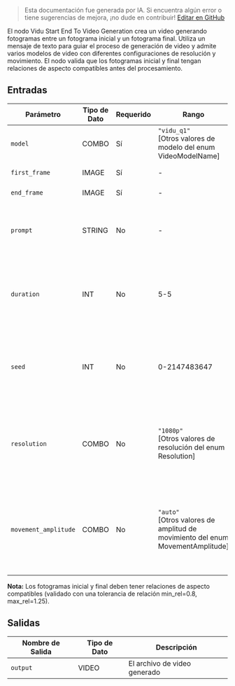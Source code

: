 > Esta documentación fue generada por IA. Si encuentra algún error o tiene sugerencias de mejora, ¡no dude en contribuir! [Editar en GitHub](https://github.com/Comfy-Org/embedded-docs/blob/main/comfyui_embedded_docs/docs/ViduStartEndToVideoNode/es.md)

El nodo Vidu Start End To Video Generation crea un video generando fotogramas entre un fotograma inicial y un fotograma final. Utiliza un mensaje de texto para guiar el proceso de generación de video y admite varios modelos de video con diferentes configuraciones de resolución y movimiento. El nodo valida que los fotogramas inicial y final tengan relaciones de aspecto compatibles antes del procesamiento.

## Entradas

| Parámetro | Tipo de Dato | Requerido | Rango | Descripción |
|-----------|-----------|----------|-------|-------------|
| `model` | COMBO | Sí | `"vidu_q1"`<br>[Otros valores de modelo del enum VideoModelName] | Nombre del modelo (por defecto: "vidu_q1") |
| `first_frame` | IMAGE | Sí | - | Fotograma inicial |
| `end_frame` | IMAGE | Sí | - | Fotograma final |
| `prompt` | STRING | No | - | Una descripción textual para la generación del video |
| `duration` | INT | No | 5-5 | Duración del video de salida en segundos (por defecto: 5, fijado en 5 segundos) |
| `seed` | INT | No | 0-2147483647 | Semilla para la generación del video (0 para aleatorio) (por defecto: 0) |
| `resolution` | COMBO | No | `"1080p"`<br>[Otros valores de resolución del enum Resolution] | Los valores admitidos pueden variar según el modelo y la duración (por defecto: "1080p") |
| `movement_amplitude` | COMBO | No | `"auto"`<br>[Otros valores de amplitud de movimiento del enum MovementAmplitude] | La amplitud de movimiento de los objetos en el fotograma (por defecto: "auto") |

**Nota:** Los fotogramas inicial y final deben tener relaciones de aspecto compatibles (validado con una tolerancia de relación min_rel=0.8, max_rel=1.25).

## Salidas

| Nombre de Salida | Tipo de Dato | Descripción |
|-------------|-----------|-------------|
| `output` | VIDEO | El archivo de video generado |
